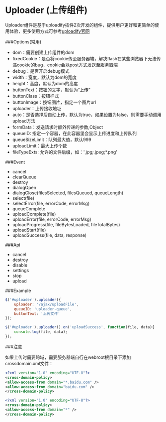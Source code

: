 Uploader (上传组件)
=========================

Uploader组件是基于uploadify插件2次开发的组件，提供用户更好和更简单的使用体验，更多使用方式可参考[uploadify官网](http://www.uploadify.com)

###Options(常用)

* dom：需要创建上传组件的dom
* fixedCookie：是否将cookie传至服务器端，解决flash在某些浏览器下无法传递cookie的bug，cookie会以post方式发送至服务器端
* debug：是否开启debug模式
* width：宽度，默认为dom的宽度
* height：高度，默认为dom的高度
* buttonText：按钮的文字，默认为“上传”
* buttonClass：按钮样式
* buttonImage：按钮图片，指定一个图片url
* uploader：上传接收地址
* auto：是否选择后自动上传，默认为true，如果设置为false，则需要手动调用upload方法
* formData：发送请求时额外传递的参数,Object
* queueID: 指定一个容器，在此容器里会显示上传进度和上传队列
* queueSizeLimit：队列最大值，默认999
* uploadLimit：最大上传个数
* fileTypeExts: 允许的文件后缀，如：'*.jpg;*.jpeg;*.png'

###Event

* cancel
* clearQueue 
* destroy 
* dialogOpen
* dialogClose(filesSelected, filesQueued, queueLength)
* select(file) 
* selectError(file, errorCode, errorMsg) 
* queueComplete 
* uploadComplete(file) 
* uploadError(file, errorCode, errorMsg) 
* uploadProgress(file, fileBytesLoaded, fileTotalBytes) 
* uploadStart(file) 
* uploadSuccess(file, data, response)

###Api

* cancel 
* destroy 
* disable 
* settings 
* stop 
* upload

###Example

```js
$('#uploader').uploader({
	uploader: '/ajax/uploadFile',
	queueID: 'uploader-queue',
	buttonText: '上传文件'
});

$('#uploader').uploader().on('uploadSuccess', function(file, data){
	console.log(file, data);
});
```

###注意

如果上传时需要跨域，需要服务器端自行在webroot根目录下添加crossdomain.xml文件：

```xml
<?xml version="1.0" encoding="UTF-8"?>
<cross-domain-policy>
<allow-access-from domain="*.baidu.com" />
<allow-access-from domain="baidu.com" />
</cross-domain-policy>
```

```xml
<?xml version="1.0" encoding="UTF-8"?>
<cross-domain-policy>
<allow-access-from domain="*" />
</cross-domain-policy>
```
